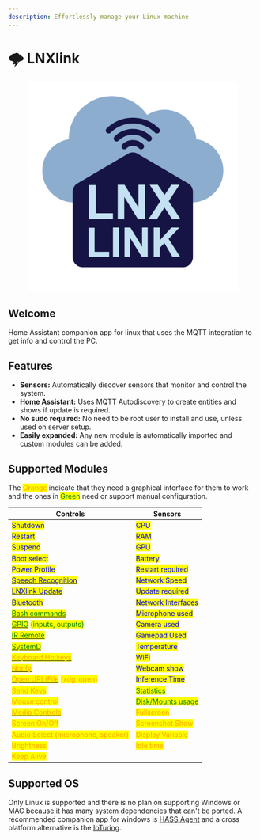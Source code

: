 ```yaml
---
description: Effortlessly manage your Linux machine
---
```


# 🌩️ LNXlink

<figure><img src=".gitbook/assets/logo.png" alt=""><figcaption></figcaption></figure>

## Welcome

Home Assistant companion app for linux that uses the MQTT integration to get info and control the PC.

## Features

* **Sensors:** Automatically discover sensors that monitor and control the system.
* **Home Assistant:** Uses MQTT Autodiscovery to create entities and shows if update is required.
* **No sudo required:** No need to be root user to install and use, unless used on server setup.
* **Easily expanded:** Any new module is automatically imported and custom modules can be added.

## Supported Modules

The <mark style="color:orange;">Orange</mark> indicate that they need a graphical interface for them to work and the ones in <mark style="color:green;">Green</mark> need or support manual configuration.

| Controls                                                                                                                          | Sensors                                                                       |
| --------------------------------------------------------------------------------------------------------------------------------- | ----------------------------------------------------------------------------- |
| <mark style="color:blue;">Shutdown</mark>                                                                                         | <mark style="color:blue;">CPU</mark>                                          |
| <mark style="color:blue;">Restart</mark>                                                                                          | <mark style="color:blue;">RAM</mark>                                          |
| <mark style="color:blue;">Suspend</mark>                                                                                          | <mark style="color:blue;">GPU</mark>                                          |
| <mark style="color:blue;">Boot select</mark>                                                                                      | <mark style="color:blue;">Battery</mark>                                      |
| <mark style="color:blue;">Power Profile</mark>                                                                                    | <mark style="color:blue;">Restart required</mark>                             |
| [<mark style="color:blue;">Speech Recognition</mark>](examples.md#voice-assistant)                                                | <mark style="color:blue;">Network Speed</mark>                                |
| [<mark style="color:blue;">LNXlink Update</mark>](examples.md#install-update)                                                     | <mark style="color:blue;">Update required</mark>                              |
| <mark style="color:blue;">Bluetooth</mark>                                                                                        | <mark style="color:blue;">Network Interfaces</mark>                           |
| [<mark style="color:green;">Bash commands</mark>](settings.md#bash)                                                               | <mark style="color:blue;">Microphone used</mark>                              |
| [<mark style="color:green;">GPIO</mark>](settings.md#gpio) <mark style="color:green;">(inputs, outputs)</mark>                    | <mark style="color:blue;">Camera used</mark>                                  |
| [<mark style="color:green;">IR Remote</mark>](settings.md#ir-remote)                                                              | <mark style="color:blue;">Gamepad Used</mark>                                 |
| [<mark style="color:green;">SystemD</mark>](settings.md#systemd)                                                                  | <mark style="color:blue;">Temperature</mark>                                  |
| [<mark style="color:orange;">Keyboard Hotkeys</mark>](settings.md#keyboard-hotkeys)                                               | <mark style="color:blue;">WiFi</mark>                                         |
| [<mark style="color:orange;">Notify</mark>](examples.md#notification)                                                             | <mark style="color:blue;">Webcam show</mark>                                  |
| [<mark style="color:orange;">Open URL/File</mark>](examples.md#open-a-url-or-file) <mark style="color:orange;">(xdg\_open)</mark> | <mark style="color:blue;">Inference Time</mark>                               |
| [<mark style="color:orange;">Send Keys</mark>](examples.md#keys-send)                                                             | [<mark style="color:green;">Statistics</mark>](examples.md#statistics)        |
| <mark style="color:orange;">Mouse control</mark>                                                                                  | [<mark style="color:green;">Disk/Mounts usage</mark>](settings.md#disk-usage) |
| [<mark style="color:orange;">Media Controls</mark>](media-player.md)                                                              | <mark style="color:orange;">Fullscreen</mark>                                 |
| <mark style="color:orange;">Screen On/Off</mark>                                                                                  | <mark style="color:orange;">Screenshot Show</mark>                            |
| <mark style="color:orange;">Audio Select (microphone, speaker)</mark>                                                             | <mark style="color:orange;">Display Variable</mark>                           |
| <mark style="color:orange;">Brightness</mark>                                                                                     | <mark style="color:orange;">Idle time</mark>                                  |
| <mark style="color:orange;">Keep Alive</mark>                                                                                     |                                                                               |

## Supported OS

Only Linux is supported and there is no plan on supporting Windows or MAC because it has many system dependencies that can't be ported. A recommended companion app for windows is [HASS.Agent](https://lab02-research.org/hassagent/) and a cross platform alternative is the [IoTuring](https://github.com/richibrics/IoTuring).
